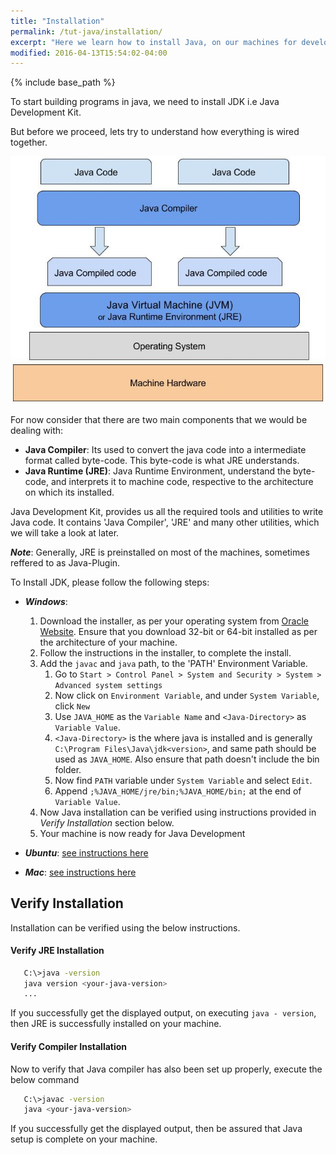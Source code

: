 ```yaml
---
title: "Installation"
permalink: /tut-java/installation/
excerpt: "Here we learn how to install Java, on our machines for development"
modified: 2016-04-13T15:54:02-04:00
---
```


{% include base_path %}

To start building programs in java, we need to install JDK i.e Java Development Kit.

But before we proceed, lets try to understand how everything is wired together.

![Java basic flow](/images/tutorials/tut-java/java-basic-1.jpg)

For now consider that there are two main components that we would be dealing with:

+ __Java Compiler__: Its used to convert the java code into a intermediate format called byte-code. This byte-code is what JRE understands.
+ __Java Runtime (JRE)__: Java Runtime Environment, understand the byte-code, and interprets it to machine code, respective to the architecture on which its installed.

Java Development Kit, provides us all the required tools and utilities to write Java code. It contains 'Java Compiler', 'JRE' and many other utilities, which we will take a look at later.

___Note___: Generally, JRE is preinstalled on most of the machines, sometimes reffered to as Java-Plugin.

To Install JDK, please follow the following steps:

+ __*Windows*__:
  1. Download the installer, as per your operating system from [Oracle Website](https://java.com/en/download/manual.jsp). Ensure that you download 32-bit or 64-bit installed as per the architecture of your machine.
  2. Follow the instructions in the installer, to complete the install.
  3. Add the `javac` and `java` path, to the 'PATH' Environment Variable.
      1. Go to `Start > Control Panel > System and Security > System > Advanced system settings`
      2. Now click on `Environment Variable`, and under `System Variable`, click `New`
      3. Use `JAVA_HOME` as the `Variable Name` and `<Java-Directory>` as `Variable Value`.
      4. `<Java-Directory>` is the where java is installed and is generally `C:\Program Files\Java\jdk<version>`, and same path should be used as `JAVA_HOME`. Also ensure that path doesn't include the bin folder.
      5. Now find `PATH` variable under `System Variable` and select `Edit`.
      6. Append `;%JAVA_HOME/jre/bin;%JAVA_HOME/bin;` at the end of `Variable Value`.
  4. Now Java installation can be verified using instructions provided in _Verify Installation_ section below.
  5. Your machine is now ready for Java Development

+ __*Ubuntu*__: [see instructions here](https://www.digitalocean.com/community/tutorials/how-to-install-java-on-ubuntu-with-apt-get)
+ __*Mac*__: [see instructions here](http://docs.oracle.com/javase/7/docs/webnotes/install/mac/mac-jdk.html)

## Verify Installation

Installation can be verified using the below instructions.

#### Verify JRE Installation

```bash
   C:\>java -version
   java version <your-java-version>
   ...
```
If you successfully get the displayed output, on executing `java - version`, then JRE is successfully installed on your machine.

#### Verify Compiler Installation
Now to verify that Java compiler has also been set up properly, execute the below command

```bash
   C:\>javac -version
   java <your-java-version>
```
If you successfully get the displayed output, then be assured that Java setup is complete on your machine.

